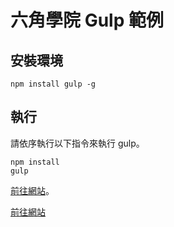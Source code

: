 # 六角學院 Gulp 範例

## 安裝環境

```
npm install gulp -g
```

## 執行

請依序執行以下指令來執行 gulp。

```
npm install
gulp
```
<p><a href="https://diddy032.github.io/practice-boostrap-sweetaste/" target="_blank" rel="nofollow">前往網站</a>。</p>
<a href="https://diddy032.github.io/practice-boostrap-sweetaste/" target="_blank">前往網站</a>
